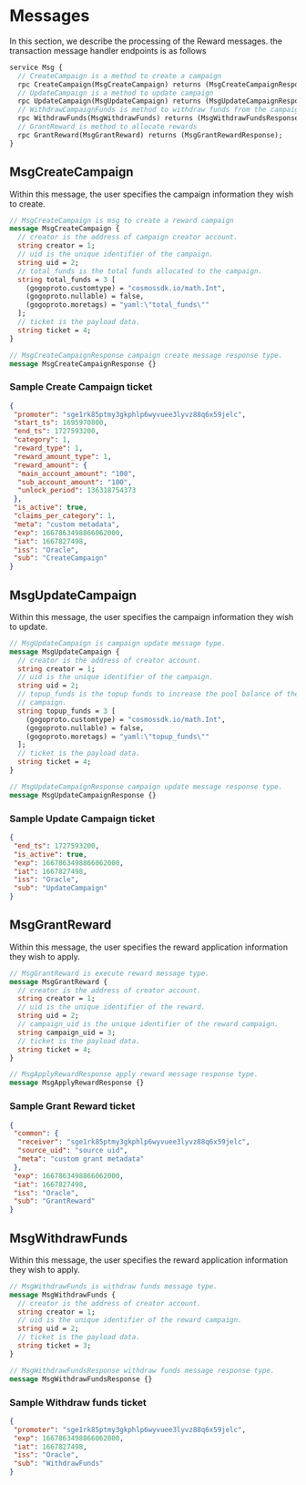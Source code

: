 # **Messages**

In this section, we describe the processing of the Reward messages. the transaction message
handler endpoints is as follows

```proto
service Msg {
  // CreateCampaign is a method to create a campaign
  rpc CreateCampaign(MsgCreateCampaign) returns (MsgCreateCampaignResponse);
  // UpdateCampaign is a method to update campaign
  rpc UpdateCampaign(MsgUpdateCampaign) returns (MsgUpdateCampaignResponse);
  // WithdrawCampaignFunds is method to withdraw funds from the campaign
  rpc WithdrawFunds(MsgWithdrawFunds) returns (MsgWithdrawFundsResponse);
  // GrantReward is method to allocate rewards
  rpc GrantReward(MsgGrantReward) returns (MsgGrantRewardResponse);
}
```

## **MsgCreateCampaign**

Within this message, the user specifies the campaign information they wish to create.

```proto
// MsgCreateCampaign is msg to create a reward campaign
message MsgCreateCampaign {
  // creator is the address of campaign creator account.
  string creator = 1;
  // uid is the unique identifier of the campaign.
  string uid = 2;
  // total_funds is the total funds allocated to the campaign.
  string total_funds = 3 [
    (gogoproto.customtype) = "cosmossdk.io/math.Int",
    (gogoproto.nullable) = false,
    (gogoproto.moretags) = "yaml:\"total_funds\""
  ];
  // ticket is the payload data.
  string ticket = 4;
}

// MsgCreateCampaignResponse campaign create message response type.
message MsgCreateCampaignResponse {}
```

### **Sample Create Campaign ticket**

```json
{
 "promoter": "sge1rk85ptmy3gkphlp6wyvuee3lyvz88q6x59jelc",
 "start_ts": 1695970800,
 "end_ts": 1727593200,
 "category": 1,
 "reward_type": 1,
 "reward_amount_type": 1,
 "reward_amount": {
  "main_account_amount": "100",
  "sub_account_amount": "100",
  "unlock_period": 136318754373
 },
 "is_active": true,
 "claims_per_category": 1,
 "meta": "custom metadata",
 "exp": 1667863498866062000,
 "iat": 1667827498,
 "iss": "Oracle",
 "sub": "CreateCampaign"
}
```

## **MsgUpdateCampaign**

Within this message, the user specifies the campaign information they wish to update.

```proto
// MsgUpdateCampaign is campaign update message type.
message MsgUpdateCampaign {
  // creator is the address of creator account.
  string creator = 1;
  // uid is the unique identifier of the campaign.
  string uid = 2;
  // topup_funds is the topup funds to increase the pool balance of the
  // campaign.
  string topup_funds = 3 [
    (gogoproto.customtype) = "cosmossdk.io/math.Int",
    (gogoproto.nullable) = false,
    (gogoproto.moretags) = "yaml:\"topup_funds\""
  ];
  // ticket is the payload data.
  string ticket = 4;
}

// MsgUpdateCampaignResponse campaign update message response type.
message MsgUpdateCampaignResponse {}
```

### **Sample Update Campaign ticket**

```json
{
 "end_ts": 1727593200,
 "is_active": true,
 "exp": 1667863498866062000,
 "iat": 1667827498,
 "iss": "Oracle",
 "sub": "UpdateCampaign"
}
```

## **MsgGrantReward**

Within this message, the user specifies the reward application information they wish to apply.

```proto
// MsgGrantReward is execute reward message type.
message MsgGrantReward {
  // creator is the address of creator account.
  string creator = 1;
  // uid is the unique identifier of the reward.
  string uid = 2;
  // campaign_uid is the unique identifier of the reward campaign.
  string campaign_uid = 3;
  // ticket is the payload data.
  string ticket = 4;
}

// MsgApplyRewardResponse apply reward message response type.
message MsgApplyRewardResponse {}
```

### **Sample Grant Reward ticket**

```json
{
 "common": {
  "receiver": "sge1rk85ptmy3gkphlp6wyvuee3lyvz88q6x59jelc",
  "source_uid": "source uid",
  "meta": "custom grant metadata"
 },
 "exp": 1667863498866062000,
 "iat": 1667827498,
 "iss": "Oracle",
 "sub": "GrantReward"
}
```

## **MsgWithdrawFunds**

Within this message, the user specifies the reward application information they wish to apply.

```proto
// MsgWithdrawFunds is withdraw funds message type.
message MsgWithdrawFunds {
  // creator is the address of creator account.
  string creator = 1;
  // uid is the unique identifier of the reward campaign.
  string uid = 2;
  // ticket is the payload data.
  string ticket = 3;
}

// MsgWithdrawFundsResponse withdraw funds message response type.
message MsgWithdrawFundsResponse {}
```

### **Sample Withdraw funds ticket**

```json
{
 "promoter": "sge1rk85ptmy3gkphlp6wyvuee3lyvz88q6x59jelc",
 "exp": 1667863498866062000,
 "iat": 1667827498,
 "iss": "Oracle",
 "sub": "WithdrawFunds"
}
```
